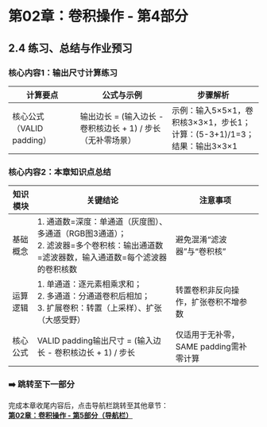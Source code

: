 # 第02章：卷积操作 - 第4部分
## 2.4 练习、总结与作业预习
### 核心内容1：输出尺寸计算练习  
| 计算要点       | 公式与示例                                                               | 步骤解析                          | 
|----------------|--------------------------------------------------------------------------|----------------------------------|
| 核心公式（VALID padding） | 输出边长 = (输入边长 - 卷积核边长 + 1) / 步长（无补零场景）               | 示例：输入5×5×1，卷积核3×3×1，步长1；<br>计算：(5-3+1)/1=3；<br>结果：输出3×3×1 | 

### 核心内容2：本章知识点总结  
| 知识模块       | 关键结论                                                                 | 注意事项                          |
|----------------|--------------------------------------------------------------------------|----------------------------------|
| 基础概念       | 1. 通道数=深度：单通道（灰度图）、多通道（RGB图3通道）；<br>2. 滤波器=多个卷积核：输出通道数=滤波器数，输入通道数=每个滤波器的卷积核数 | 避免混淆“滤波器”与“卷积核”       |
| 运算逻辑       | 1. 单通道：逐元素相乘求和；<br>2. 多通道：分通道卷积后相加；<br>3. 扩展卷积：转置（上采样）、扩张（大感受野） | 转置卷积非反向操作，扩张卷积不增参数 |
| 核心公式       | VALID padding输出尺寸 = (输入边长 - 卷积核边长 + 1) / 步长               | 仅适用于无补零，SAME padding需补零计算 |

### ➡️ 跳转至下一部分  
完成本章收尾内容后，点击导航栏跳转至其他章节：  
**[第02章：卷积操作 - 第5部分（导航栏）](chter04.md)**
